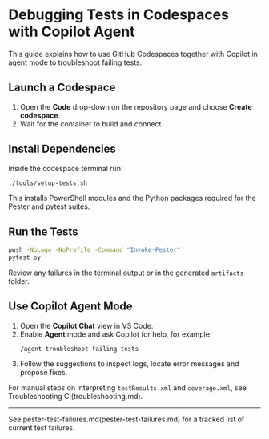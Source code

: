# Debugging Tests in Codespaces with Copilot Agent

This guide explains how to use GitHub Codespaces together with Copilot in agent mode to troubleshoot failing tests.

## Launch a Codespace

1. Open the **Code** drop-down on the repository page and choose **Create codespace**.
2. Wait for the container to build and connect.

## Install Dependencies

Inside the codespace terminal run:

```bash
./tools/setup-tests.sh
```

This installs PowerShell modules and the Python packages required for the Pester and pytest suites.

## Run the Tests

```bash
pwsh -NoLogo -NoProfile -Command "Invoke-Pester"
pytest py
```

Review any failures in the terminal output or in the generated `artifacts` folder.

## Use Copilot Agent Mode

1. Open the **Copilot Chat** view in VS Code.
2. Enable **Agent** mode and ask Copilot for help, for example:
   ```
   /agent troubleshoot failing tests
   ```
3. Follow the suggestions to inspect logs, locate error messages and propose fixes.

For manual steps on interpreting `testResults.xml` and `coverage.xml`, see Troubleshooting CI(troubleshooting.md).

---

See pester-test-failures.md(pester-test-failures.md) for a tracked list of current test failures.

